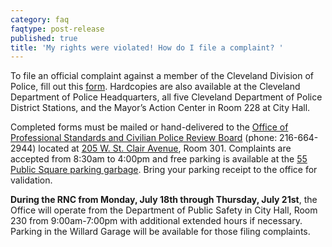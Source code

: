 ```yaml
---
category: faq
faqtype: post-release
published: true
title: 'My rights were violated! How do I file a complaint? '
---
```

To file an official complaint against a member of the Cleveland Division of Police, fill out this [form](http://www.city.cleveland.oh.us/sites/default/files/forms_publications/citizen_complaint_form.pdf). Hardcopies are also available at the Cleveland Department of Police Headquarters, all five Cleveland Department of Police District Stations, and the Mayor’s Action Center in Room 228 at City Hall.

Completed forms must be mailed or hand-delivered to the [Office of Professional Standards and Civilian Police Review Board](http://www.city.cleveland.oh.us/CityofCleveland/Home/Government/CityAgencies/PublicSafety/OPS_PoliceReview) (phone: 216-664-2944) located at [205 W. St. Clair Avenue](https://goo.gl/maps/wGwm6XBd17D2), Room 301. Complaints are accepted from 8:30am to 4:00pm and free parking is available at the [55 Public Square parking garbage](https://goo.gl/maps/v63VnVmruND2). Bring your parking receipt to the office for validation.

**During the RNC from Monday, July 18th through Thursday, July 21st**, the Office will operate from the Department of Public Safety in City Hall, Room 230 from 9:00am-7:00pm with additional extended hours if necessary. Parking in the Willard Garage will be available for those filing complaints.